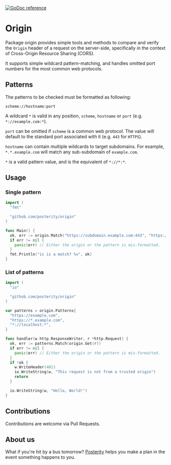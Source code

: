 [![GoDoc reference](https://img.shields.io/badge/godoc-reference-blue.svg)](https://pkg.go.dev/code.posterity.life/origin)

# Origin

Package origin provides simple tools and methods to compare and verify
the `Origin` header of a request on the server-side, specifically in the
context of Cross-Origin Resource Sharing (CORS).

It supports simple wildcard pattern-matching, and handles omitted port numbers
for the most common web protocols.

## Patterns

The patterns to be checked must be formatted as following:

```text
scheme://hostname:port
```

A wildcard `*` is valid in any position, `scheme`, `hostname` or `port`
(e.g. `*://example.com:*`).

`port` can be omitted if `scheme` is a common web protocol. The value
will default to the standard port associated with it (e.g. `443` for `HTTPS`).

`hostname` can contain multiple wildcards to target subdomains. For example,
`*.*.example.com` will match any sub-subdomain of `example.com`.

`*` is a valid pattern value, and is the equivalent of `*://*:*`.

## Usage

### Single pattern

```go
import (
  "fmt"

  "github.com/posterity/origin"
)

func Main() {
  ok, err := origin.Match("https://subdomain.example.com:443", "https://*.example.com")
  if err != nil {
    panic(err) // Either the origin or the pattern is mis-formatted.
  }
  fmt.Println("is is a match? %v", ok)
}
```

### List of patterns

```go
import (
  "io"

  "github.com/posterity/origin"
)

var patterns = origin.Patterns{
  "https://example.com",
  "https://*.example.com",
  "*://localhost:*",
}

func handler(w http.ResponseWriter, r *http.Request) {
  ok, err := patterns.Match(origin.Get(r))
  if err != nil {
    panic(err) // Either the origin or the pattern is mis-formatted.
  }
  if !ok {
    w.WriteHeader(401)
    io.WriteString(w, "This request is not from a trusted origin")
    return
  }

  io.WriteString(w, "Hello, World!")
}
```

## Contributions

Contributions are welcome via Pull Requests.

## About us

What if you're hit by a bus tomorrow? [Posterity](https://posterity.life) helps
you make a plan in the event something happens to you.
